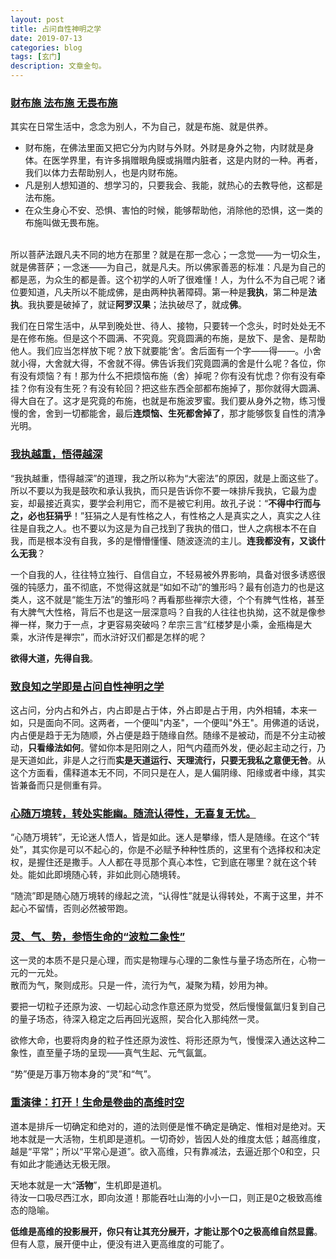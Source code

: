 ```yaml
---
layout: post
title: 占问自性神明之学
date: 2019-07-13
categories: blog
tags: [玄门]
description: 文章金句。
---
```


### [财布施 法布施 无畏布施](http://www.dizang.org/fjtj/rsfj/index.HTM)
其实在日常生活中，念念为别人，不为自己，就是布施、就是供养。
- 财布施，在佛法里面又把它分为内财与外财。外财是身外之物，内财就是身体。在医学界里，有许多捐赠眼角膜或捐赠内脏者，这是内财的一种。再者，我们以体力去帮助别人，也是内财布施。
- 凡是别人想知道的、想学习的，只要我会、我能，就热心的去教导他，这都是法布施。
- 在众生身心不安、恐惧、害怕的时候，能够帮助他，消除他的恐惧，这一类的布施叫做无畏布施。<br><br>

所以菩萨法跟凡夫不同的地方在那里？就是在那一念心；一念觉——为一切众生，就是佛菩萨；一念迷——为自己，就是凡夫。所以佛家善恶的标准：凡是为自己的都是恶，为众生的都是善。这个初学的人听了很难懂！人，为什么不为自己呢？诸位要知道，凡夫所以不能成佛，是由两种执著障碍。第一种是**我执**，第二种是**法执**。我执要是破掉了，就证**阿罗汉果**；法执破尽了，就成**佛**。


我们在日常生活中，从早到晚处世、待人、接物，只要转一个念头，时时处处无不是在修布施。但是这个不圆满、不究竟。究竟圆满的布施，是放下、是舍、是帮助他人。我们应当怎样放下呢？放下就要能‘舍’。舍后面有一个字——得——。小舍就小得，大舍就大得，不舍就不得。佛告诉我们究竟圆满的舍是什么呢？各位，你有没有烦恼？有！那为什么不把烦恼布施（舍）掉呢？你有没有忧虑？你有没有牵挂？你有没有生死？有没有轮回？把这些东西全部都布施掉了，那你就得大圆满、得大自在了。这才是究竟的布施，也就是布施波罗蜜。我们要从身外之物，练习慢慢的舍，舍到一切都能舍，最后**连烦恼、生死都舍掉了**，那才能够恢复自性的清净光明。


### [我执越重，悟得越深](https://mp.weixin.qq.com/s/EtzvAgZwJfbacY2akNc-Lg)
“我执越重，悟得越深”的道理，我之所以称为“大密法”的原因，就是上面这些了。所以不要以为我是鼓吹和承认我执，而只是告诉你不要一味排斥我执，它最为虚妄，却最接近真实，要学会利用它，而不是被它利用。故孔子说：“**不得中行而与之，必也狂狷乎**！”狂狷之人是有性格之人，有性格之人是真实之人，真实之人往往是自我之人。也不要以为这是为自己找到了我执的借口，世人之病根本不在自我，而是根本没有自我，多的是懵懵懂懂、随波逐流的主儿。**连我都没有，又谈什么无我**？

一个自我的人，往往特立独行、自信自立，不轻易被外界影响，具备对很多诱惑很强的钝感力，虽不彻底，不觉得这就是“如如不动”的雏形吗？最有创造力的也是这类人，这不就是“能生万法”的雏形吗？再看那些禅宗大德，个个有脾气性格，甚至有大脾气大性格，背后不也是这一层深意吗？自我的人往往也执拗，这不就是像参禅一样，聚力于一点，才更容易突破吗？牟宗三言“红楼梦是小乘，金瓶梅是大乘，水浒传是禅宗”，而水浒好汉们都是怎样的呢？

**欲得大道，先得自我**。

### [致良知之学即是占问自性神明之学](https://mp.weixin.qq.com/s/j09qnnM5-J5t6dWMESGtfg)
这占问，分内占和外占，内占即是占于体，外占即是占于用，内外相辅，本来一如，只是面向不同。这两者，一个便叫"内圣"，一个便叫"外王"。用佛道的话说，内占便是趋于无为随顺，外占便是趋于随缘自然。随缘不是被动，而是不分主动被动，**只看缘法如何**。譬如你本是阳刚之人，阳气内蕴而外发，便必起主动之行，乃是天道如此，非是人之行而**实是天道运行、天理流行，只要无我私之意便无咎**。从这个方面看，儒释道本无不同，不同只是在人，是人偏阴缘、阳缘或者中缘，其实皆兼备而只是侧重有异。

### [心随万境转，转处实能幽。随流认得性，无喜复无忧。](https://mp.weixin.qq.com/s/rd3qJAzWm-X8iLizrIxEEA)
“心随万境转”，无论迷人悟人，皆是如此。迷人是攀缘，悟人是随缘。在这个“转处”，其实你是可以不起心的，你是不必赋予种种性质的，这里有个选择权和决定权，是握住还是撒手。人人都在寻觅那个真心本性，它到底在哪里？就在这个转处。能如此即境随心转，非如此则心随境转。


“随流”即是随心随万境转的缘起之流，“认得性”就是认得转处，不离于这里，并不起心不留情，否则必然被带跑。

### [灵、气、势，参悟生命的“波粒二象性”](https://mp.weixin.qq.com/s/sIMZylSpZzHYMXL4oJFuAw)
这一灵的本质不是只是心理，而实是物理与心理的二象性与量子场态所在，心物一元的一元处。<br>
散而为气，聚则成形。只是一件，流行为气，凝聚为精，妙用为神。<br>

要把一切粒子还原为波、一切起心动念作意还原为觉受，然后慢慢氤氲归复到自己的量子场态，待深入稳定之后再回光返照，契合化入那纯然一灵。


欲修大命，也要将肉身的粒子性还原为波性、将形还原为气，慢慢深入通达这种二象性，直至量子场的呈现——真气生起、元气氤氲。


“势”便是万事万物本身的“灵”和“气”。

### [重演律：打开！生命是卷曲的高维时空](https://mp.weixin.qq.com/s/xQezZBpGuUll9fW-hTBIQQ)
道本是排斥一切确定和绝对的，道的法则便是惟不确定是确定、惟相对是绝对。天地本就是一大活物，生机即是道机。一切奇妙，皆因人处的维度太低；越高维度，越是“平常”；所以“平常心是道”。欲入高维，只有靠减法，去逼近那个0和空，只有如此才能通达无极无限。

天地本就是一大“**活物**”，生机即是道机。<br>
待汝一口吸尽西江水，即向汝道！那能吞吐山海的小小一口，则正是0之极致高维态的隐喻。


**低维是高维的投影展开，你只有让其充分展开，才能让那个0之极高维自然显露**。但有人意，展开便中止，便没有进入更高维度的可能了。
